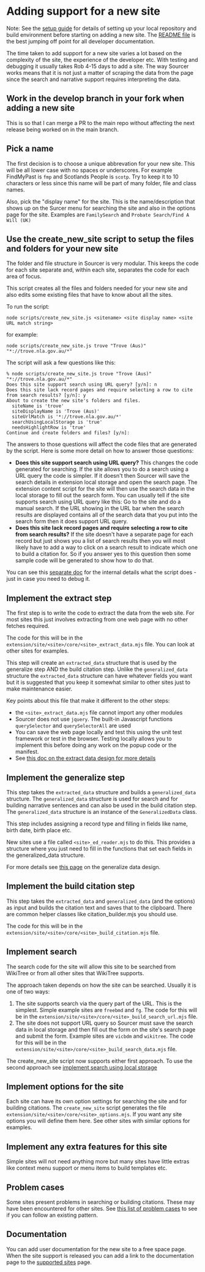 # Adding support for a new site

Note: See the [setup guide](../contributors/setup_guide.md) for details of setting up your local repository and build environment before starting on adding a new site. The [README file](../readme.md) is the best jumping off point for all developer documentation.

The time taken to add support for a new site varies a lot based on the complexity of the site, the experience of the developer etc. With testing and debugging it usually takes Rob 4-15 days to add a site. The way Sourcer works means that it is not just a matter of scraping the data from the page since the search and narrative support requires interpreting the data.

## Work in the develop branch in your fork when adding a new site

This is so that I can merge a PR to the main repo without affecting the next release being worked on in the main branch.

## Pick a name

The first decision is to choose a unique abbrevation for your new site. This will be all lower case with no spaces or underscores.
For example FindMyPast is `fmp` and Scotlands People is `scotp`. Try to keep it to 10 characters or less since this name will be part of many folder, file and class names.

Also, pick the "display name" for the site. This is the name/description that shows up on the Surcer menu for searching the site and also in the options page for the site. Examples are `FamilySearch` and `Probate Search/Find A Will (UK)`

## Use the create_new_site script to setup the files and folders for your new site

The folder and file structure in Sourcer is very modular. This keeps the code for each site separate and, within each site, separates the code for each area of focus.

This script creates all the files and folders needed for your new site and also edits some existing files that have to know about all the sites.

To run the script:

`node scripts/create_new_site.js <sitename> <site display name> <site URL match string>`

for example:

`node scripts/create_new_site.js trove "Trove (Aus)" "*://trove.nla.gov.au/*"`

The script will ask a few questions like this:

```
% node scripts/create_new_site.js trove "Trove (Aus)" "*://trove.nla.gov.au/*"
Does this site support search using URL query? [y/n]: n
Does this site lack record pages and require selecting a row to cite from search results? [y/n]: y
About to create the new site's folders and files.
  siteName is 'trove'
  siteDisplayName is 'Trove (Aus)'
  siteUrlMatch is '*://trove.nla.gov.au/*'
  searchUsingLocalStorage is 'true'
  needsHighlightRow is 'true'
Continue and create folders and files? [y/n]:
```

The answers to those questions will affect the code files that are generated by the script. Here is some more detail on how to answer those questions:

* **Does this site support search using URL query?**
  This changes the code generated for searching. If the site allows you to do a search using a URL query the code is simpler. If it doesn't then Sourcer will save the search details in extension local storage and open the search page. The extension content script for the site will then use the search data in the local storage to fill out the search form.
  You can usually tell if the site supports search using URL query like this: Go to the site and do a manual search. If the URL showing in the URL bar when the search results are displayed contains all of the search data that you put into the search form then it does support URL query.
* **Does this site lack record pages and require selecting a row to cite from search results?**
  If the site doesn't have a separate page for each record but just shows you a list of search results then you will most likely have to add a way to click on a search result to indicate which one to build a citation for. So if you answer yes to this question then some sample code will be generated to show how to do that.

You can see this [separate doc](what_the_create_new_site_script_does.md) for the internal details what the script does - just in case you need to debug it.

## Implement the extract step

The first step is to write the code to extract the data from the web site. For most sites this just involves extracting from one web page with no other fetches required.

The code for this will be in the `extension/site/<site>/core/<site>_extract_data.mjs` file. You can look at other sites for examples.

This step will create an `extracted_data` structure that is used by the generalize step AND the build citation step. Unlike the `generalized_data` structure the `extracted_data` structure can have whatever fields you want but it is suggested that you keep it somewhat similar to other sites just to make maintenance easier.

Key points about this file that make it different to the other steps:
* the `<site>_extract_data.mjs` file cannot import any other modules
* Sourcer does not use `jquery`. The built-in Javascript functions `querySelector` and `querySelectorAll` are used
* You can save the web page locally and test this using the unit test framework or test in the browser. Testing locally allows you to implement this before doing any work on the popup code or the manifest.
* See [this doc on the extract data design for more details](extract_data_design.md)

## Implement the generalize step

This step takes the `extracted_data` structure and builds a `generalized_data` structure. The `generalized_data` structure is used for search and for building narrative sentences and can also be used in the build citation step. The `generalized_data` structure is an instance of the `GeneralizedData` class.

This step includes assigning a record type and filling in fields like name, birth date, birth place etc.

New sites use a file called `<site>_ed_reader.mjs` to do this. This provides a structure where you just need to fill in the functions that set each fields in the generalized_data structure.

For more details see [this page](generalize_data_design.md) on the generalize data design.

## Implement the build citation step

This step takes the `extracted_data` and `generalized_data` (and the options) as input and builds the citation text and saves that to the clipboard. There are common helper classes like citation_builder.mjs you should use.

The code for this will be in the `extension/site/<site>/core/<site>_build_citation.mjs` file.

## Implement search

The search code for the site will allow this site to be searched from WikiTree or from all other sites that WikiTree supports.

The approach taken depends on how the site can be searched. Usually it is one of two ways:
1. The site supports search via the query part of the URL. This is the simplest. Simple example sites are `freebmd` and `fg`.
   The code for this will be in the `extension/site/<site>/core/<site>_build_search_url.mjs` file.
3. The site does not support URL query so Sourcer must save the search data in local storage and then fill out the form on the site's search page and submit the form. Example sites are `vicbdm` and `wikitree`. The code for this will be in the `extension/site/<site>/core/<site>_build_search_data.mjs` file.

The create_new_site script now supports either first approach. To use the second approach see [implement search using local storage](implement_search_using_local_storage.md)

## Implement options for the site

Each site can have its own option settings for searching the site and for building citations. The `create_new_site` script generates the file `extension/site/<site>/core/<site>_options.mjs`. If you want any site options you will define them here. See other sites with similar options for examples.

## Implement any extra features for this site

Simple sites will not need anything more but many sites have little extras like context menu support or menu items to build templates etc.

## Problem cases

Some sites present problems in searching or building citations. These may have been encountered for other sites. See [this list of problem cases](site_problem_cases.md) to see if you can follow an existing pattern.

## Documentation

You can add user documentation for the new site to a free space page. When the site support is released you can add a link to the documentation page to the [supported sites](https://www.wikitree.com/wiki/Space:WikiTree_Sourcer_supported_sites) page.
